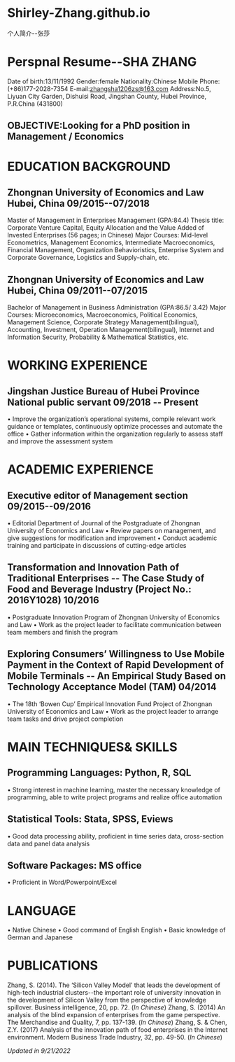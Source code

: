 # Shirley-Zhang.github.io
个人简介--张莎
# Perspnal Resume--SHA ZHANG 
Date of birth:13/11/1992      Gender:female      Nationality:Chinese
Mobile Phone:(+86)177-2028-7354         E-mail:zhangsha1206zs@163.com 
Address:No.5, Liyuan City Garden, Dishuisi Road, Jingshan County, Hubei Province, P.R.China (431800) 
## OBJECTIVE:Looking for a PhD position in Management / Economics

# EDUCATION BACKGROUND
## Zhongnan University of Economics and Law         Hubei, China         09/2015--07/2018 
Master of Management in Enterprises Management (GPA:84.4)
Thesis title: Corporate Venture Capital, Equity Allocation and the Value Added of Invested Enterprises (56 pages; in Chinese) 
Major Courses: Mid-level Econometrics, Management Economics, Intermediate Macroeconomics, Financial Management, Organization Behavioristics, Enterprise System and Corporate Governance, Logistics and Supply-chain, etc.
## Zhongnan University of Economics and Law         Hubei, China         09/2011--07/2015 
Bachelor of Management in Business Administration (GPA:86.5/ 3.42) 
Major Courses: Microeconomics, Macroeconomics, Political Economics, Management Science, Corporate Strategy Management(bilingual), Accounting, Investment, Operation Management(bilingual), Internet and Information Security, Probability & Mathematical Statistics, etc.

# WORKING EXPERIENCE
## Jingshan Justice Bureau of Hubei Province        National public servant         09/2018 -- Present 
• Improve the organization’s operational systems, compile relevant work guidance or templates, continuously optimize processes and automate the office 
• Gather information within the organization regularly to assess staff and improve the assessment system

# ACADEMIC EXPERIENCE
## Executive editor of Management section         09/2015--09/2016 
• Editorial Department of Journal of the Postgraduate of Zhongnan University of Economics and Law 
• Review papers on management, and give suggestions for modification and improvement 
• Conduct academic training and participate in discussions of cutting-edge articles 
## Transformation and Innovation Path of Traditional Enterprises -- The Case Study of Food and Beverage Industry (Project No.: 2016Y1028)         10/2016 
• Postgraduate Innovation Program of Zhongnan University of Economics and Law 
• Work as the project leader to facilitate communication between team members and finish the program 
## Exploring Consumers’ Willingness to Use Mobile Payment in the Context of Rapid Development of Mobile Terminals -- An Empirical Study Based on Technology Acceptance Model (TAM)                                                                                                                                       04/2014
• The 18th ‘Bowen Cup’ Empirical Innovation Fund Project of Zhongnan University of Economics and Law 
• Work as the project leader to arrange team tasks and drive project completion

# MAIN TECHNIQUES& SKILLS
## Programming Languages: Python, R, SQL 
• Strong interest in machine learning, master the necessary knowledge of programming, able to write project programs and realize office automation 
## Statistical Tools: Stata, SPSS, Eviews 
• Good data processing ability, proficient in time series data, cross-section data and panel data analysis 
## Software Packages: MS office 
• Proficient in Word/Powerpoint/Excel

# LANGUAGE
• Native Chinese 
• Good command of English English 
• Basic knowledge of German and Japanese

# PUBLICATIONS
  Zhang, S. (2014). The ‘Silicon Valley Model’ that leads the development of high-tech industrial clusters--the important role of university innovation in the development of Silicon Valley from the perspective of knowledge spillover. Business intelligence, 20, pp. 72. (_In Chinese_) 
  Zhang, S. (2014) An analysis of the blind expansion of enterprises from the game perspective. The Merchandise and Quality, 7, pp. 137-139. (_In Chinese_) 
  Zhang, S. & Chen, Z.Y. (2017) Analysis of the innovation path of food enterprises in the Internet environment. Modern Business Trade Industry, 32, pp. 49-50. (_In Chinese_)

_Updated in 9/21/2022_
